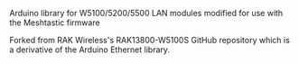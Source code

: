 Arduino library for W5100/5200/5500 LAN modules modified for use with the Meshtastic firmware

Forked from RAK Wireless's RAK13800-W5100S GitHub repository which is a derivative of the Arduino Ethernet library.
